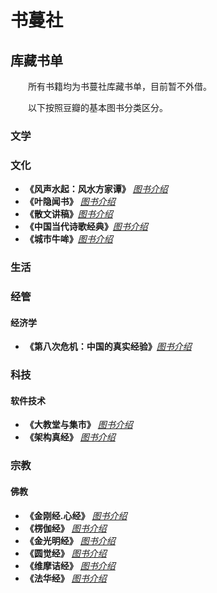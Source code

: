 # 书蔓社

## 库藏书单 ##

&ensp;&ensp;&ensp;&ensp;所有书籍均为书蔓社库藏书单，目前暂不外借。

&ensp;&ensp;&ensp;&ensp;以下按照豆瓣的基本图书分类区分。

### 文学

### 文化
- **《风声水起：风水方家谭》** _[图书介绍](https://book.douban.com/subject/2143461/)_ &ensp;&ensp;
- **《叶隐闻书》** _[图书介绍](https://book.douban.com/subject/2122399/)_ &ensp;&ensp;
- **《散文讲稿》**_[图书介绍](https://book.douban.com/subject/1110178/)_ &ensp;&ensp;
- **《中国当代诗歌经典》**_[图书介绍](https://book.douban.com/subject/1212700/)_ &ensp;&ensp;
- **《城市牛哞》**_[图书介绍](https://book.douban.com/subject/1034338/)_ &ensp;&ensp;
  
### 生活

### 经管

#### 经济学

- **《第八次危机：中国的真实经验》**_[图书介绍](https://book.douban.com/subject/20394150/)_ &ensp;&ensp;

### 科技

#### 软件技术
- **《大教堂与集市》** _[图书介绍](https://book.douban.com/subject/25881855/)_ &ensp;&ensp;
- **《架构真经》** _[图书介绍](https://book.douban.com/subject/27020143/)_ &ensp;&ensp;

### 宗教

#### 佛教

- **《金刚经.心经》** _[图书介绍](https://book.douban.com/subject/4843456/)_ &ensp;&ensp;
- **《楞伽经》** _[图书介绍](https://book.douban.com/subject/4843441/)_ &ensp;&ensp;
- **《金光明经》** _[图书介绍](https://book.douban.com/subject/4843453/)_ &ensp;&ensp;
- **《圆觉经》** _[图书介绍](https://book.douban.com/subject/4843463/)_ &ensp;&ensp;
- **《维摩诘经》** _[图书介绍](https://book.douban.com/subject/31858399/)_ &ensp;&ensp;
- **《法华经》** _[图书介绍](https://book.douban.com/subject/4843446/)_ &ensp;&ensp;
